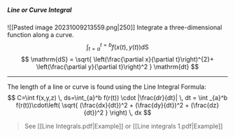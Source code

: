 ##### Line or Curve Integral
![[Pasted image 20231009213559.png|250]]
Integrate a three-dimensional function along a curve.
$$
\int_{t=a}^{t=b}f(x(t),y(t)) 
\mathrm{dS}
$$
$$
\mathrm{dS} = \sqrt{
	\left(\frac{\partial x}{\partial t}\right)^{2}+
	\left(\frac{\partial y}{\partial t}\right)^2
} \mathrm{dt}
$$
***
The length of a line or curve is found using the Line Integral Formula:
$$
C=\int f(x,y,z) \, ds=\int_{a}^b f(r(t)) \cdot |\frac{dr}{dt}| \, dt  =
\int _{a}^b f(r(t))\cdot\left( \sqrt{ (\frac{dx}{dt})^2 + (\frac{dy}{dt})^2 + (\frac{dz}{dt})^2 } \right) \, dx
$$

>See [[Line Integrals.pdf|Example]] or [[Line integrals 1.pdf|Example]]